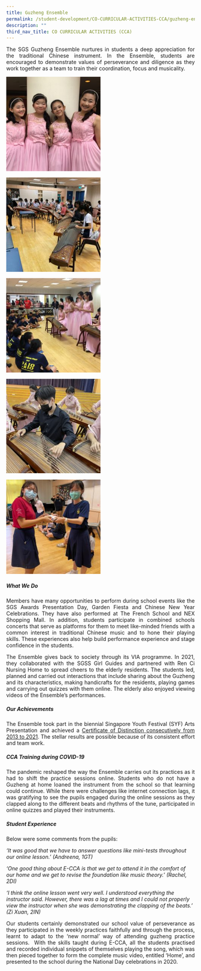 ```yaml
---
title: Guzheng Ensemble
permalink: /student-development/CO-CURRICULAR-ACTIVITIES-CCA/guzheng-ensemble/
description: ""
third_nav_title: CO CURRICULAR ACTIVITIES (CCA)
---
```

<p style="text-align: justify;"> The SGS Guzheng Ensemble nurtures in students a deep appreciation for the traditional Chinese instrument. In the Ensemble, students are encouraged to demonstrate values of perseverance and diligence as they work together as a team to train their coordination, focus and musicality. </p>

<a href="/images/CCA%20Guzheng%20Ensemble/Guzheng-4-250x250.jpg" target = "_blank"> <img src="/images/CCA%20Guzheng%20Ensemble/Guzheng-4-250x250.jpg" 
     style="width:50%"></a>

<a href="/images/CCA%20Guzheng%20Ensemble/1-250x250.jpeg" target = "_blank"> <img src="/images/CCA%20Guzheng%20Ensemble/1-250x250.jpeg" 
     style="width:50%"></a>

<a href="/images/CCA%20Guzheng%20Ensemble/2-250x250.jpg" target = "_blank"> <img src="/images/CCA%20Guzheng%20Ensemble/2-250x250.jpg" 
     style="width:50%"></a>

<a href="/images/CCA%20Guzheng%20Ensemble/3-250x250.jpg" target = "_blank"> <img src="/images/CCA%20Guzheng%20Ensemble/3-250x250.jpg" 
     style="width:50%"></a>
		 
<a href="/images/CCA%20Guzheng%20Ensemble/4-250x250.jpeg" target = "_blank"> <img src="/images/CCA%20Guzheng%20Ensemble/4-250x250.jpeg" 
     style="width:50%"></a>



		 
##### **What We Do**

<p style="text-align: justify;"> Members have many opportunities to perform during school events like the SGS Awards Presentation Day, Garden Fiesta and Chinese New Year Celebrations. They have also performed at The French School and NEX Shopping Mall. In addition, students participate in combined schools concerts that serve as platforms for them to meet like-minded friends with a common interest in traditional Chinese music and to hone their playing skills. These experiences also help build performance experience and stage confidence in the students. </p>

<p style="text-align: justify;"> The Ensemble gives back to society through its VIA programme. In 2021, they collaborated with the SGSS Girl Guides and partnered with Ren Ci Nursing Home to spread cheers to the elderly residents. The students led, planned and carried out interactions that include sharing about the Guzheng and its characteristics, making handicrafts for the residents, playing games and carrying out quizzes with them online. The elderly also enjoyed viewing videos of the Ensemble’s performances. </p>


##### **Our Achievements**

<p style="text-align: justify;"> The Ensemble took part in the biennial Singapore Youth Festival (SYF) Arts Presentation and achieved a <u>Certificate of Distinction consecutively from 2013 to 2021</u>. The stellar results are possible because of its consistent effort and team work. </p>

##### **CCA Training during COVID-19**

<p style="text-align: justify;"> The pandemic reshaped the way the Ensemble carries out its practices as it had to shift the practice sessions online. Students who do not have a Guzheng at home loaned the instrument from the school so that learning could continue. While there were challenges like internet connection lags, it was gratifying to see the pupils engaged during the online sessions as they clapped along to the different beats and rhythms of the tune, participated in online quizzes and played their instruments. </p>

##### **Student Experience**

Below were some comments from the pupils:

_‘It was good that we have to answer questions like mini-tests throughout our online lesson.’ (Andreena, 1GT)_

_‘One good thing about E-CCA is that we get to attend it in the comfort of our home and we get to revise the foundation like music theory.’ (Rachel, 2DI)_

_‘I think the online lesson went very well. I understood everything the instructor said. However, there was a lag at times and I could not properly view the instructor when she was demonstrating the clapping of the beats.’ (Zi Xuan, 2IN)_

<p style="text-align: justify;"> Our students certainly demonstrated our school value of perseverance as they participated in the weekly practices faithfully and through the process, learnt to adapt to the ‘new normal’ way of attending guzheng practice sessions.  With the skills taught during E-CCA, all the students practised and recorded individual snippets of themselves playing the song, which was then pieced together to form the complete music video, entitled ‘Home’, and presented to the school during the National Day celebrations in 2020. </p>